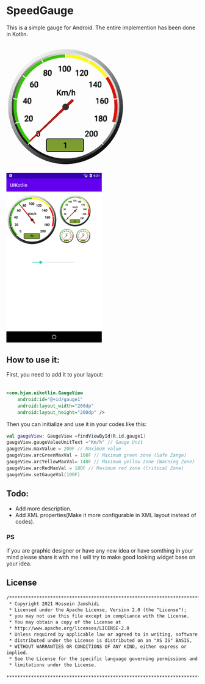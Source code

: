 # SpeedGauge
This is a simple gauge for Android. The entire implemention has been done in Kotlin.

<p float="left">
<img src="images/gauge2.gif"/>
<img src="images/Screenshot1.jpg" alt="drawing" width="250"/>
</p>

## How to use it:
First, you need to add it to your layout:
```xml

<com.hjam.uikotlin.GaugeView
    android:id="@+id/gauge1"
    android:layout_width="200dp"
    android:layout_height="200dp" />

```
Then you can initialize and use it in your codes like this:
```kotlin
val gaugeView: GaugeView =findViewById(R.id.gauge1)
gaugeView.gaugeValueUnitText ="Km/h" // Gauge Unit 
gaugeView.maxValue = 200F // Maximum value
gaugeView.arcGreenMaxVal = 100F // Maximum green zone (Safe Zange)
gaugeView.arcYellowMaxVal= 140F // Maximum yellow zone (Warning Zone)
gaugeView.arcRedMaxVal = 180F // Maximum red zone (Critical Zone)
gaugeView.setGaugeVal(100F)
```
## Todo:
- Add more description.
- Add XML properties(Make it more configurable in XML layout instead of codes).

### PS
if you are graphic designer or have any new idea or have somthing in your mind please share it with me I will try to make good looking widget base on your idea.

## License
```
/*******************************************************************************
 * Copyright 2021 Hossein Jamshidi
 * Licensed under the Apache License, Version 2.0 (the "License");
 * you may not use this file except in compliance with the License.
 * You may obtain a copy of the License at
 * http://www.apache.org/licenses/LICENSE-2.0
 * Unless required by applicable law or agreed to in writing, software
 * distributed under the License is distributed on an "AS IS" BASIS,
 * WITHOUT WARRANTIES OR CONDITIONS OF ANY KIND, either express or implied.
 * See the License for the specific language governing permissions and
 * limitations under the License.
 *******************************************************************************/
 ```
